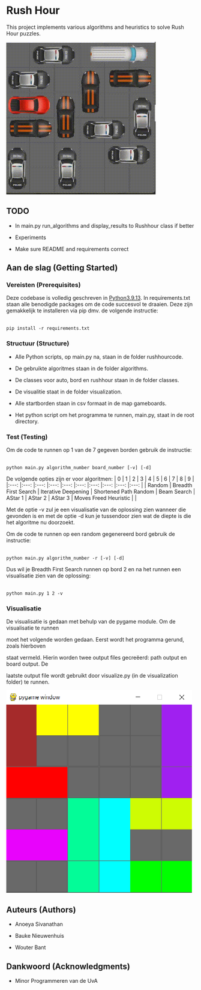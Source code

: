 
# Rush Hour

This project implements various algorithms and heuristics to solve Rush Hour puzzles.

![Solve Rush Hour](media/SolveRushHour.gif)

  

## TODO

  

- In main.py run_algorithms and display_results to Rushhour class if better

- Experiments

- Make sure README and requirements correct

  

## Aan de slag (Getting Started)

  

### Vereisten (Prerequisites)

  

Deze codebase is volledig geschreven in [Python3.9.13](https://www.python.org/downloads/). In requirements.txt staan alle benodigde packages om de code succesvol te draaien. Deze zijn gemakkelijk te installeren via pip dmv. de volgende instructie:

  

```

pip install -r requirements.txt

```

  

### Structuur (Structure)

  

* Alle Python scripts, op main.py na, staan in de folder rushhourcode.

- De gebruikte algoritmes staan in de folder algorithms.

- De classes voor auto, bord en rushhour staan in de folder classes.

- De visualitie staat in de folder visualization.

  

* Alle startborden staan in csv formaat in de map gameboards.

* Het python script om het programma te runnen, main.py, staat in de root directory.

  

### Test (Testing)

  

Om de code te runnen op 1 van de 7 gegeven borden gebruik de instructie:

  

```

python main.py algorithm_number board_number [-v] [-d]

```

De volgende opties zijn er voor algoritmen:
| 0 	| 1 	| 2 	| 3 	| 4 	| 5 	| 6 	| 7 	| 8 	| 9 	|
|:---:	|:---:	|:---:	|:---:	|:---:	|:---:	|:---:	|:---:	|:---:	|:---:	|
| Random 	| Breadth First Search 	| Iterative Deepening 	| Shortened Path Random 	| Beam Search 	| AStar 1 	| AStar 2 	| AStar 3 	| Moves Freed Heuristic 	|  	|

Met de optie -v zul je een visualisatie van de oplossing zien wanneer die gevonden is en met de optie -d kun je tussendoor zien wat de diepte is die het algoritme nu doorzoekt.

  Om de code te runnen op een random gegenereerd bord gebruik de instructie:
```

python main.py algorithm_number -r [-v] [-d]

```

Dus wil je Breadth First Search runnen op bord 2 en na het runnen een visualisatie zien van de oplossing:

  

```

python main.py 1 2 -v

```

  

### Visualisatie

  

De visualisatie is gedaan met behulp van de pygame module. Om de visualisatie te runnen

moet het volgende worden gedaan. Eerst wordt het programma gerund, zoals hierboven

staat vermeld. Hierin worden twee output files gecreëerd: path output en board output. De

laatste output file wordt gebruikt door visualize.py (in de visualization folder) te runnen.

  

![Voorbeeld visualisatie](visualization_demo.png)

  

## Auteurs (Authors)

  

* Anoeya Sivanathan

* Bauke Nieuwenhuis

* Wouter Bant

  

## Dankwoord (Acknowledgments)

  

* Minor Programmeren van de UvA